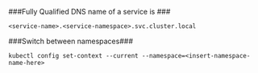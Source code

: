 ###Fully Qualified DNS name of a service is ###
```
<service-name>.<service-namespace>.svc.cluster.local
```

###Switch between namespaces###
```
kubectl config set-context --current --namespace=<insert-namespace-name-here>
```